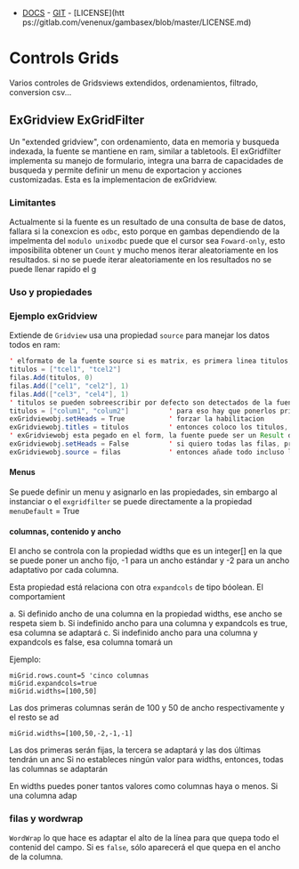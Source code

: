 - [DOCS](exdocu.md) - [GIT](https://gitlab.com/venenux/gambasex) - [LICENSE](htt
ps://gitlab.com/venenux/gambasex/blob/master/LICENSE.md)

# Controls Grids

Varios controles de Gridsviews extendidos, ordenamientos, filtrado, conversion csv...
 
## ExGridview ExGridFilter
 
Un "extended gridview", con ordenamiento, data en memoria y busqueda indexada, 
la fuente se mantiene en ram, similar a tabletools.
El exGridfilter implementa su manejo de formulario, integra una barra de capacidades 
de busqueda y permite definir un menu de exportacion y acciones customizadas. 
Esta es la implementacion de exGridview.

### Limitantes

Actualmente si la fuente es un resultado de una consulta de base de datos, 
fallara si la conexcion es `odbc`, esto porque en gambas dependiendo de la impelmenta
del `modulo unixodbc` puede que el cursor sea `Foward-only`, esto imposibilita 
obtener un `Count` y mucho menos iterar aleatoriamente en los resultados.
si no se puede iterar aleatoriamente en los resultados no se puede llenar rapido el g

### Uso y propiedades

### Ejemplo exGridview

Extiende de `Gridview` usa una propiedad `source` para manejar los datos todos en ram:

``` java
' elformato de la fuente source si es matrix, es primera linea titulos, resto filas
titulos = ["tcel1", "tcel2"]
filas.Add(titulos, 0)
filas.Add(["cel1", "cel2"], 1)
filas.Add(["cel3", "cel4"], 1)
' titulos se pueden sobreescribir por defecto son detectados de la fuente source
titulos = ["colum1", "colum2"]          ' para eso hay que ponerlos primero de las fuentes
exGridviewobj.setHeads = True           ' forzar la habilitacion
exGridviewobj.titles = titulos          ' entonces coloco los titulos, despues desabilitarlos
' exGridviewobj esta pegado en el form, la fuente puede ser un Result desde db
exGridviewobj.setHeads = False          ' si quiero todas las filas, primero sin titulo
exGridviewobj.source = filas            ' entonces añade todo incluso la primera fila
```

#### Menus 

Se puede definir un menu y asignarlo en las propiedades, sin embargo al instanciar o 
el `exgridfilter` se puede directamente a la propiedad `menuDefault` = True

#### columnas, contenido y ancho
El ancho se controla con la propiedad widths  que es un integer[] en la que se puede 
poner un ancho fijo, -1 para un ancho estándar y -2 para un ancho adaptativo por cada
columna.

Esta propiedad está relaciona con otra `expandcols` de tipo bóolean. El comportamient

a. Si definido ancho de una columna en la propiedad widths, ese ancho se respeta siem
b. Si indefinido ancho para una columna y expandcols es true, esa columna se adaptará
c. Si indefinido ancho para una columna y expandcols es false, esa columna tomará un 

Ejemplo:

``` basic
miGrid.rows.count=5 'cinco columnas
miGrid.expandcols=true
miGrid.widths=[100,50]  
``` 
Las dos primeras columnas serán de 100 y 50 de ancho respectivamente y el resto se ad

``` basic
miGrid.widths=[100,50,-2,-1,-1]
```
Las dos primeras serán fijas, la tercera se adaptará y las dos últimas tendrán un anc
Si no estableces ningún valor para widths, entonces, todas las columnas se adaptarán 

En widths puedes poner tantos valores como columnas haya o menos. Si una columna adap

### filas y wordwrap

`WordWrap` lo que hace es adaptar el alto de la línea para que quepa todo el contenid
del campo. Si es `false`, sólo aparecerá el que quepa en el ancho de la columna.

